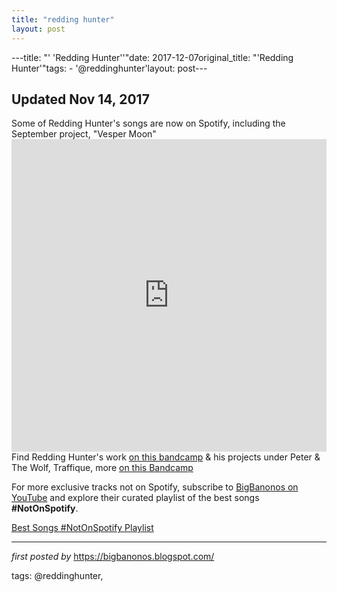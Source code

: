 ```yaml
---
title: "redding hunter"
layout: post
---
```

---title: "' 'Redding Hunter''"date: 2017-12-07original_title: "'Redding Hunter'"tags:  - '@reddinghunter'layout: post---<h2>Updated Nov 14, 2017</h2>Some of Redding Hunter's songs are now on Spotify, including the September project, "Vesper Moon"<iframe width="100%" height="500px" src="https://www.youtube.com/embed/TnSXYY4_vaQ" frameborder="0" gesture="media" allowfullscreen></iframe>Find Redding Hunter's work <a class="button" href="https://traffique.bandcamp.com/">on this bandcamp</a> & his projects under Peter & The Wolf, Traffique, more <a target="blank" href="https://reddinghunter.bandcamp.com/">on this Bandcamp</a><!--Subscribe and Playlist Links--><div>    <p>For more exclusive tracks not on Spotify, subscribe to <a href="https://www.youtube.com/@BigBanonos" target="_blank">BigBanonos on YouTube</a> and explore their curated playlist of the best songs <strong>#NotOnSpotify</strong>.</p>    <p><a href="https://www.youtube.com/playlist?list=PLtuNtuTatqI0kFahUCbtbfenC_ET5O_tr" target="_blank">Best Songs #NotOnSpotify Playlist<br /></a></p></div><hr /><p><em>first posted by</em> <a href="https://bigbanonos.blogspot.com/" rel="noopener" target="_new">https://bigbanonos.blogspot.com/</a></p><p>tags: @reddinghunter,</p>
